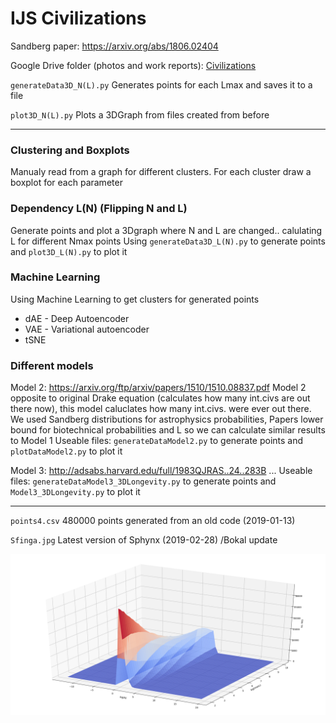 # IJS Civilizations
Sandberg paper:
https://arxiv.org/abs/1806.02404

Google Drive folder (photos and work reports): [Civilizations](https://drive.google.com/drive/folders/1KFS5QMfw__qhXwCI_gDg8MtZKCieLpp3?fbclid=IwAR0-bxj_o8dvVRoYB_pdN7907-IoynnoTKoz7avpe6dGv4fcNpaKK2r8PwE)

`generateData3D_N(L).py`  Generates points for each Lmax and saves it to a file

`plot3D_N(L).py`  Plots a 3DGraph from files created from before

---------
### Clustering and Boxplots
Manualy read from a graph for different clusters. For each cluster draw a boxplot for each parameter

### Dependency L(N) (Flipping N and L)
Generate points and plot a 3Dgraph where N and L are changed.. calulating L for different Nmax points
Using `generateData3D_L(N).py` to generate points and `plot3D_L(N).py` to plot it

### Machine Learning
Using Machine Learning to get clusters for generated points
- dAE - Deep Autoencoder
- VAE - Variational autoencoder
- tSNE

### Different models
Model 2: https://arxiv.org/ftp/arxiv/papers/1510/1510.08837.pdf
Model 2 opposite to original Drake equation (calculates how many int.civs are out there now), this model caluclates how many int.civs. were ever out there.
We used Sandberg distributions for astrophysics probabilities, Papers lower bound for biotechnical probabilities and L so we can calculate similar results to Model 1
Useable files:  `generateDataModel2.py` to generate points and `plotDataModel2.py` to plot it

Model 3: http://adsabs.harvard.edu/full/1983QJRAS..24..283B
...
Useable files:  `generateDataModel3_3DLongevity.py` to generate points and `Model3_3DLongevity.py` to plot it

---------
`points4.csv`  480000 points generated from an old code (2019-01-13)

`Sfinga.jpg`  Latest version of Sphynx (2019-02-28) /Bokal update

![alt text](https://github.com/damjan0/ijs_civ/blob/master/Sfinga.png?raw=true "Sfinga")